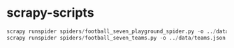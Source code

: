 # scrapy-scripts

```python
scrapy runspider spiders/football_seven_playground_spider.py -o ../data/football-seven-playgrounds.json
scrapy runspider spiders/football_seven_teams.py -o ../data/teams.json
```